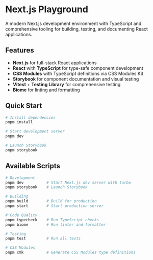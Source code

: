 # Next.js Playground

A modern Next.js development environment with TypeScript and comprehensive tooling for building, testing, and documenting React applications.

## Features

- **Next.js** for full-stack React applications
- **React** with **TypeScript** for type-safe component development
- **CSS Modules** with TypeScript definitions via CSS Modules Kit
- **Storybook** for component documentation and visual testing
- **Vitest** + **Testing Library** for comprehensive testing
- **Biome** for linting and formatting

## Quick Start

```bash
# Install dependencies
pnpm install

# Start development server
pnpm dev

# Launch Storybook
pnpm storybook
```

## Available Scripts

```bash
# Development
pnpm dev          # Start Next.js dev server with turbo
pnpm storybook    # Launch Storybook

# Building
pnpm build        # Build for production
pnpm start        # Start production server

# Code Quality
pnpm typecheck    # Run TypeScript checks
pnpm biome        # Run linter and formatter

# Testing
pnpm test         # Run all tests

# CSS Modules
pnpm cmk          # Generate CSS Modules type definitions
```
